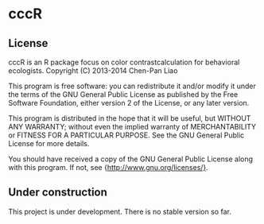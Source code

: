 cccR
====

License
----

cccR is an R package focus on color contrastcalculation for behavioral
ecologists.
Copyright (C) 2013-2014  Chen-Pan Liao

This program is free software: you can redistribute it and/or modify
it under the terms of the GNU General Public License as published by
the Free Software Foundation, either version 2 of the License, or
any later version.

This program is distributed in the hope that it will be useful,
but WITHOUT ANY WARRANTY; without even the implied warranty of
MERCHANTABILITY or FITNESS FOR A PARTICULAR PURPOSE.  See the
GNU General Public License for more details.

You should have received a copy of the GNU General Public License
along with this program.  If not, see {http://www.gnu.org/licenses/}.


Under construction
----

This project is under development. There is no stable version so far.

